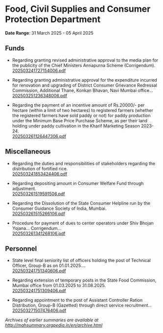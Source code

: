 # Food, Civil Supplies and Consumer Protection Department

**Date Range**: 31 March 2025 - 05 April 2025


## Funds
- Regarding granting revised administrative approval to the media plan for the publicity of the Chief Ministers Annapurna Scheme (Corrigendum).\
  [202503241727154006.pdf](https://gr.maharashtra.gov.in/Site/Upload/Government%20Resolutions/English/202503241727154006.pdf)

- Regarding granting administrative approval for the expenditure incurred for renovation and upgrading of District Consumer Grievance Redressal Commission, Additional Thane, Konkan Bhavan, Navi Mumbai office...\
  [202503251236348006.pdf](https://gr.maharashtra.gov.in/Site/Upload/Government%20Resolutions/English/202503251236348006.pdf)

- Regarding the payment of an incentive amount of Rs.20000/- per hectare (within a limit of two hectares) to registered farmers (whether the registered farmers have sold paddy or not) for paddy production under the Minimum Base Price Purchase Scheme, as per their land holding under paddy cultivation in the Kharif Marketing Season 2023-24.\
  [202503261126447306.pdf](https://gr.maharashtra.gov.in/Site/Upload/Government%20Resolutions/English/202503261126447306.pdf)

## Miscellaneous
- Regarding the duties and responsibilities of stakeholders regarding the distribution of fortified rice.\
  [202503241853424406.pdf](https://gr.maharashtra.gov.in/Site/Upload/Government%20Resolutions/English/202503241853424406.pdf)

- Regarding depositing amount in Consumer Welfare Fund through adjustment.\
  [202503261519591506.pdf](https://gr.maharashtra.gov.in/Site/Upload/Government%20Resolutions/English/202503261519591506.pdf)

- Regarding the Dissolution of the State Consumer Helpline run by the Consumer Guidance Society of India, Mumbai.\
  [202503261515266106.pdf](https://gr.maharashtra.gov.in/Site/Upload/Government%20Resolutions/English/202503261515266106.pdf)

- Procedure for payment of dues to center operators under Shiv Bhojan Yojana... Corrigendum...\
  [202503261341268106.pdf](https://gr.maharashtra.gov.in/Site/Upload/Government%20Resolutions/English/202503261341268106.pdf)

## Personnel
- State level final seniority list of officers holding the post of Technical Officer, Group-B as on 01.01.2025....\
  [202503241751340606.pdf](https://gr.maharashtra.gov.in/Site/Upload/Government%20Resolutions/English/202503241751340606.pdf)

- Regarding extension of temporary posts in the State Food Commission, Mumbai office from 01.03.2025 to 31.08.2025.\
  [202503241751309406.pdf](https://gr.maharashtra.gov.in/Site/Upload/Government%20Resolutions/English/202503241751309406.pdf)

- Regarding appointment to the post of Assistant Controller Ration Distribution, Group-B (Gazetted) through direct service recruitment...\
  [202503271507476406.pdf](https://gr.maharashtra.gov.in/Site/Upload/Government%20Resolutions/English/202503271507476406.pdf)


*Archives of earlier summaries are available at http://mahsummary.orgpedia.in/en/archive.html*